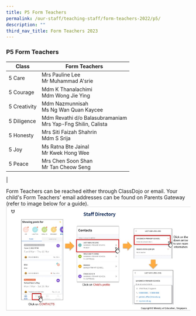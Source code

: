 ```yaml
---
title: P5 Form Teachers
permalink: /our-staff/teaching-staff/form-teachers-2022/p5/
description: ""
third_nav_title: Form Teachers 2023
---
```

### **P5 Form Teachers**

| Class| Form Teachers | 
| -------- | -------- |
| 5 Care | Mrs Pauline Lee <br> Mr Muhammad A'srie |
| 5 Courage | Mdm K Thanalachimi <br>Mdm Wong Jie Ying |
| 5 Creativity | Mdm Nazmunnisah <br>Ms Ng Wan Quan Kaycee |
| 5 Diligence | Mdm Revathi d/o Balasubramaniam<br>Mrs Yap-Fng Shilin, Calista |
| 5 Honesty | Mrs Siti Faizah Shahrin <br> Mdm S Srija | 
| 5 Joy | Ms Ratna Bte Jainal <br> Mr Kwek Hong Wee | 
| 5 Peace | Mrs Chen Soon Shan <br>Mr Tan Cheow Seng  | 
|

Form Teachers can be reached either through ClassDojo or email. Your child's Form Teachers' email addresses can be found on Parents Gateway (refer to image below for a guide).
![](/images/PG-contacts2.jpg)